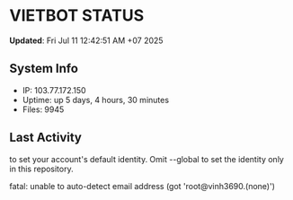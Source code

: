 # VIETBOT STATUS
**Updated**: Fri Jul 11 12:42:51 AM +07 2025

## System Info
- IP: 103.77.172.150
- Uptime: up 5 days, 4 hours, 30 minutes
- Files: 9945

## Last Activity

to set your account's default identity.
Omit --global to set the identity only in this repository.

fatal: unable to auto-detect email address (got 'root@vinh3690.(none)')
